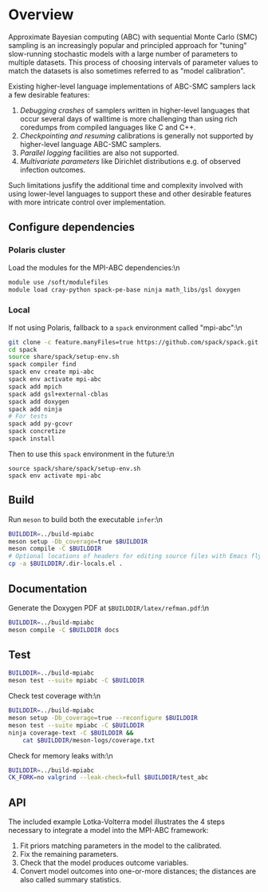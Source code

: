 # Overview

Approximate Bayesian computing (ABC) with sequential Monte Carlo (SMC) sampling
is an increasingly popular and principled approach for "tuning" slow-running
stochastic models with a large number of parameters to multiple datasets.  This
process of choosing intervals of parameter values to match the datasets is also
sometimes referred to as "model calibration".

Existing higher-level language implementations of ABC-SMC samplers lack a few
desirable features:

1. *Debugging crashes* of samplers written in higher-level languages that occur
   several days of walltime is more challenging than using rich coredumps from
   compiled languages like C and C++.
2. *Checkpointing and resuming* calibrations is generally not supported by
   higher-level language ABC-SMC samplers.
3. *Parallel logging* facilities are also not supported.
4. *Multivariate parameters* like Dirichlet distributions e.g. of observed
   infection outcomes.

Such limitations jusfify the additional time and complexity involved with using
lower-level languages to support these and other desirable features with more
intricate control over implementation.

## Configure dependencies

### Polaris cluster

Load the modules for the MPI-ABC dependencies:\n

```bash
module use /soft/modulefiles
module load cray-python spack-pe-base ninja math_libs/gsl doxygen
```
### Local

If not using Polaris, fallback to a `spack` environment called "mpi-abc":\n

```bash
git clone -c feature.manyFiles=true https://github.com/spack/spack.git
cd spack
source share/spack/setup-env.sh
spack compiler find
spack env create mpi-abc
spack env activate mpi-abc
spack add mpich
spack add gsl+external-cblas
spack add doxygen
spack add ninja
# For tests
spack add py-gcovr
spack concretize
spack install
```

Then to use this `spack` environment in the future:\n

```shell
source spack/share/spack/setup-env.sh
spack env activate mpi-abc
```

## Build

Run `meson` to build both the executable `infer`:\n

```bash
BUILDDIR=../build-mpiabc
meson setup -Db_coverage=true $BUILDDIR
meson compile -C $BUILDDIR
# Optional locations of headers for editing source files with Emacs flycheck:
cp -a $BUILDDIR/.dir-locals.el .
```

## Documentation

Generate the Doxygen PDF at `$BUILDDIR/latex/refman.pdf`:\n

```bash
BUILDDIR=../build-mpiabc
meson compile -C $BUILDDIR docs
```

## Test

```bash
BUILDDIR=../build-mpiabc
meson test --suite mpiabc -C $BUILDDIR
```

Check test coverage with:\n

```bash
BUILDDIR=../build-mpiabc
meson setup -Db_coverage=true --reconfigure $BUILDDIR
meson test --suite mpiabc -C $BUILDDIR
ninja coverage-text -C $BUILDDIR &&
	cat $BUILDDIR/meson-logs/coverage.txt
```

Check for memory leaks with:\n

```bash
BUILDDIR=../build-mpiabc
CK_FORK=no valgrind --leak-check=full $BUILDDIR/test_abc
```

## API

The included example Lotka-Volterra model illustrates the 4 steps necessary to
integrate a model into the MPI-ABC framework:

1. Fit priors matching parameters in the model to the calibrated.
2. Fix the remaining parameters.
3. Check that the model produces outcome variables.
4. Convert model outcomes into one-or-more distances; the distances are also
   called summary statistics.

